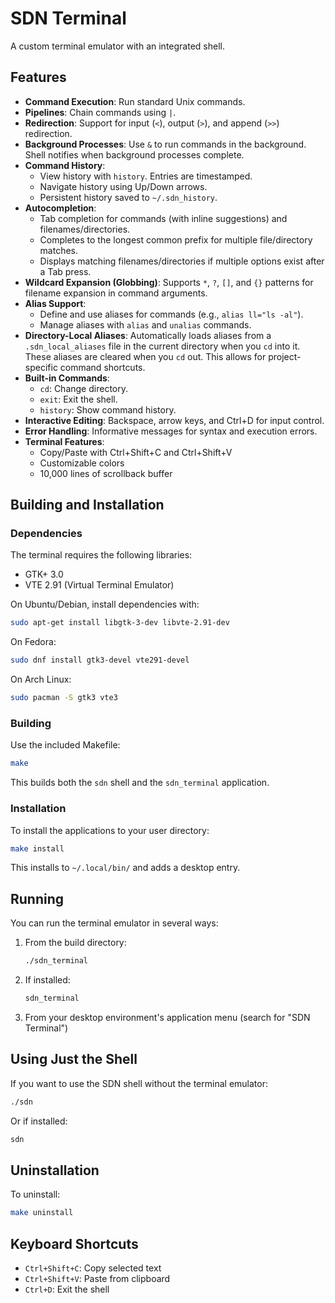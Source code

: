 # SDN Terminal

A custom terminal emulator with an integrated shell.

## Features

- **Command Execution**: Run standard Unix commands.
- **Pipelines**: Chain commands using `|`.
- **Redirection**: Support for input (`<`), output (`>`), and append (`>>`) redirection.
- **Background Processes**: Use `&` to run commands in the background. Shell notifies when background processes complete.
- **Command History**:
  - View history with `history`. Entries are timestamped.
  - Navigate history using Up/Down arrows.
  - Persistent history saved to `~/.sdn_history`.
- **Autocompletion**:
  - Tab completion for commands (with inline suggestions) and filenames/directories.
  - Completes to the longest common prefix for multiple file/directory matches.
  - Displays matching filenames/directories if multiple options exist after a Tab press.
- **Wildcard Expansion (Globbing)**: Supports `*`, `?`, `[]`, and `{}` patterns for filename expansion in command arguments.
- **Alias Support**:
  - Define and use aliases for commands (e.g., `alias ll="ls -al"`).
  - Manage aliases with `alias` and `unalias` commands.
- **Directory-Local Aliases**: Automatically loads aliases from a `.sdn_local_aliases` file in the current directory when you `cd` into it. These aliases are cleared when you `cd` out. This allows for project-specific command shortcuts.
- **Built-in Commands**:
  - `cd`: Change directory.
  - `exit`: Exit the shell.
  - `history`: Show command history.
- **Interactive Editing**: Backspace, arrow keys, and Ctrl+D for input control.
- **Error Handling**: Informative messages for syntax and execution errors.
- **Terminal Features**:
  - Copy/Paste with Ctrl+Shift+C and Ctrl+Shift+V
  - Customizable colors
  - 10,000 lines of scrollback buffer

## Building and Installation

### Dependencies

The terminal requires the following libraries:
- GTK+ 3.0
- VTE 2.91 (Virtual Terminal Emulator)

On Ubuntu/Debian, install dependencies with:
```bash
sudo apt-get install libgtk-3-dev libvte-2.91-dev
```

On Fedora:
```bash
sudo dnf install gtk3-devel vte291-devel
```

On Arch Linux:
```bash
sudo pacman -S gtk3 vte3
```

### Building

Use the included Makefile:

```bash
make
```

This builds both the `sdn` shell and the `sdn_terminal` application.

### Installation

To install the applications to your user directory:

```bash
make install
```

This installs to `~/.local/bin/` and adds a desktop entry.

## Running

You can run the terminal emulator in several ways:

1. From the build directory:
   ```bash
   ./sdn_terminal
   ```

2. If installed:
   ```bash
   sdn_terminal
   ```

3. From your desktop environment's application menu (search for "SDN Terminal")

## Using Just the Shell

If you want to use the SDN shell without the terminal emulator:

```bash
./sdn
```

Or if installed:
```bash
sdn
```

## Uninstallation

To uninstall:

```bash
make uninstall
```

## Keyboard Shortcuts

- `Ctrl+Shift+C`: Copy selected text
- `Ctrl+Shift+V`: Paste from clipboard
- `Ctrl+D`: Exit the shell